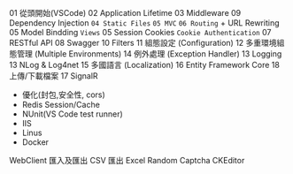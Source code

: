 01 從頭開始(VSCode)
02 Application Lifetime
03 Middleware
09 Dependency Injection
`04 Static Files`
`05 MVC`
`06 Routing` + URL Rewriting
05 Model Bindding
`Views`
05 Session Cookies
`Cookie Authentication`
07 RESTful API
08 Swagger
10 Filters
11 組態設定 (Configuration)
12 多重環境組態管理 (Multiple Environments)
14 例外處理 (Exception Handler)
13 Logging
13 NLog & Log4net
15 多國語言 (Localization)
16 Entity Framework Core
18 上傳/下載檔案
17 SignalR
* 優化(封包,安全性, cors)
* Redis Session/Cache
* NUnit(VS Code test runner)
* IIS
* Linus
* Docker

WebClient
匯入及匯出 CSV
匯出 Excel
Random Captcha
CKEditor